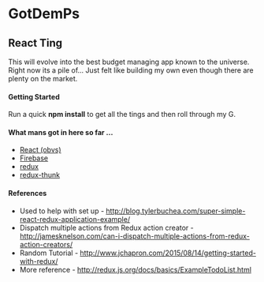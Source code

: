 # GotDemPs

## React Ting

This will evolve into the best budget managing app known to the universe. Right now its a pile of... 
Just felt like building my own even though there are plenty on the market.

#### Getting Started

Run a quick **npm install** to get all the tings and then roll through my G.

#### What mans got in here so far ...
+ [React (obvs)](https://facebook.github.io/react/)
+ [Firebase](https://firebase.google.com/)
+ [redux](http://redux.js.org/)
+ [redux-thunk](https://github.com/gaearon/redux-thunk)

#### References
+ Used to help with set up - http://blog.tylerbuchea.com/super-simple-react-redux-application-example/
+ Dispatch multiple actions from Redux action creator - http://jamesknelson.com/can-i-dispatch-multiple-actions-from-redux-action-creators/
+ Random Tutorial - http://www.jchapron.com/2015/08/14/getting-started-with-redux/
+ More reference - http://redux.js.org/docs/basics/ExampleTodoList.html

